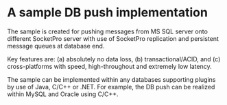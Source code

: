 # A sample DB push implementation

The sample is created for pushing messages from MS SQL server onto different SocketPro server with use of SocketPro replication and persistent message queues at database end.

Key features are: (a) absolutely no data loss, (b) transactional/ACID, and (c) cross-platforms with speed, high-throughout and extremely low latency.

The sample can be implemented within any databases supporting plugins by use of Java, C/C++ or .NET. For example, the DB push can be realized within MySQL and Oracle using C/C++.
